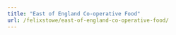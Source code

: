 ```yaml
---
title: "East of England Co-operative Food"
url: /felixstowe/east-of-england-co-operative-food/
---
```

